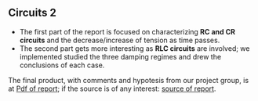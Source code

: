 ## Circuits 2

- The first part of the report is focused on characterizing **RC and CR circuits** and the decrease/increase of tension as time passes.
- The second part gets more interesting as **RLC circuits** are involved; we implemented studied the three damping regimes and drew the conclusions of each case.
 
The final product, with comments and hypotesis from our project group, is at [Pdf of report](/Circuits-2/circuits2_report.pdf); if the source is of any interest: [source of report](/Circuits-2/circuits2_report.tex).
